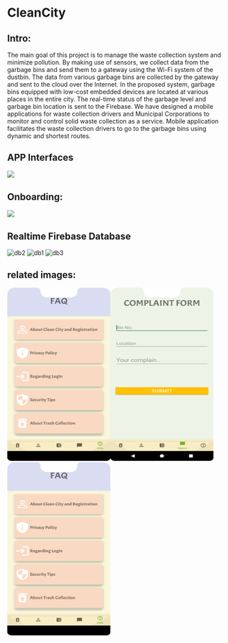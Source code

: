 # CleanCity

## Intro:
The main goal of this project is to manage the waste collection system and minimize pollution. 
By making use of sensors, we collect data from the garbage bins and send them to a gateway using the Wi-Fi system of the dustbin. The data from various garbage bins are collected by the gateway and sent to the cloud over the Internet. In the proposed system, garbage bins equipped with low-cost embedded devices are located at various places in the entire city. The real-time status of the garbage level and garbage bin location is sent to the Firebase. We have designed a mobile applications for waste collection drivers and Municipal Corporations to monitor and control solid waste collection as a service. Mobile application facilitates the waste collection drivers to go to the garbage bins using dynamic and shortest routes.

## APP Interfaces

<img src="images/clean_city.png">

## Onboarding:
<img src="images/onboardig.png">

## Realtime Firebase Database
<img width="301" alt="db2" src="https://user-images.githubusercontent.com/108394628/206373262-ed758e84-3609-4b04-a7ae-7948229baacb.png">
<img width="298" alt="db1" src="https://user-images.githubusercontent.com/108394628/206373308-9090fef5-b095-4701-b61f-dcda1b55e199.png">
<img width="238" alt="db3" src="https://user-images.githubusercontent.com/108394628/206373324-f6942902-a3b8-48b7-9af1-e260138ad381.png">

## related images:

<img width="238" height="400" src="images/faq.png"><img width="238" height="400" src="images/complain.png"><img width="238" height="400" src="images/faq.png">

